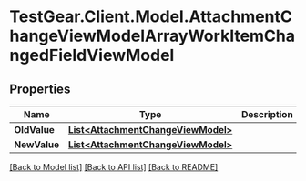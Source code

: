 # TestGear.Client.Model.AttachmentChangeViewModelArrayWorkItemChangedFieldViewModel

## Properties

Name | Type | Description | Notes
------------ | ------------- | ------------- | -------------
**OldValue** | [**List&lt;AttachmentChangeViewModel&gt;**](AttachmentChangeViewModel.md) |  | [optional] 
**NewValue** | [**List&lt;AttachmentChangeViewModel&gt;**](AttachmentChangeViewModel.md) |  | [optional] 

[[Back to Model list]](../README.md#documentation-for-models) [[Back to API list]](../README.md#documentation-for-api-endpoints) [[Back to README]](../README.md)

